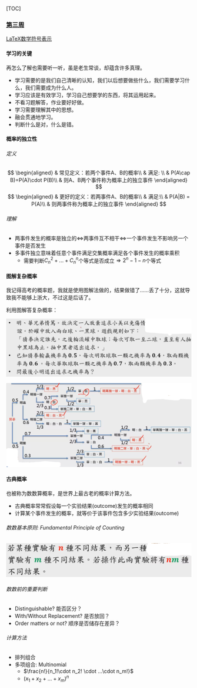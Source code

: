 [TOC]

### [第三周](https://www.coursera.org/learn/prob1/home/week/3)

[LaTeX数学符号表示](http://mohu.org/info/symbols/symbols.htm)

#### 学习的关键

再怎么了解也需要听一听，虽是老生常谈，却蕴含许多真理。

* 学习需要的是我们自己清晰的认知，我们以后想要做些什么，我们需要学习什么，我们需要成为什么人。
* 学习应该是有效学习，学习自己想要学的东西，将其运用起来。
* 不看习题解答，作业要好好做。
* 学习需要理解其中的思想。
* 融会贯通地学习。
* 判断什么是对，什么是错。

#### 概率的独立性

###### 定义

$$
\begin{aligned}
& 常见定义：若两个事件A、B的概率\\ 
& 满足: \\
& P(A\cap B)=P(A)\cdot P(B)\\
& 则A、B两个事件称为概率上的独立事件
\end{aligned}
$$
$$
\begin{aligned}
& 更好的定义：若两事件A、B的概率\\
& 满足:\\
& P(A|B) = P(A)\\
& 则两事件称为概率上的独立事件
\end{aligned}
$$

###### 理解 

* 两事件发生的概率是独立的$\Leftrightarrow$两事件互不相干$\Leftrightarrow$一个事件发生不影响另一个事件是否发生
* 多事件独立意味着任意个事件满足交集概率满足各个事件发生的概率乘积
  * 需要判断$C_n^2+...+C_n^n$​​个等式是否成立$\Rightarrow 2^n-1-n$​个等式

#### 图解复杂概率

我记得高考的概率题，我就是使用图解法做的，结果做错了……丢了十分，这就导致我不能够上浙大，不过这是后话了。

利用图解答复杂概率：

![image-20210812160657692](Week3_notes.assets/image-20210812160657692.png)

![image-20210812161052811](Week3_notes.assets/image-20210812161052811.png)

#### 古典概率

也被称为数数算概率，是世界上最古老的概率计算方法。

* 古典概率常常假设每一个实验结果(outcome)发生的概率相同
* 计算某个事件发生的概率，就等价于该事件包含多少实验结果(outcome)

###### 数数基本原则: Fundamental Principle of Counting

![image-20210812161721018](Week3_notes.assets/image-20210812161721018.png)

###### 数数前的重要判断

* Distinguishable? 能否区分？
* With/Without Replacement? 是否放回？
* Order matters or not? 顺序是否储存在差异？

###### 计算方法

* 排列组合
* 多项组合: Multinomial
  * $\frac{n!}{n_1!\cdot n_2! \cdot ...\cdot n_m!}$
  * $(x_1+x_2+...+x_m)^n$



